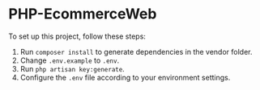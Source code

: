 # PHP-EcommerceWeb
    
To set up this project, follow these steps:

1. Run `composer install` to generate dependencies in the vendor folder.
2. Change `.env.example` to `.env`.
3. Run `php artisan key:generate`.
4. Configure the `.env` file according to your environment settings.